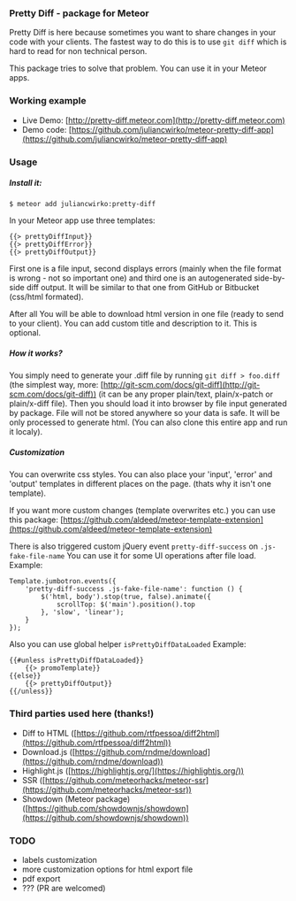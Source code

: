 ### Pretty Diff - package for Meteor

Pretty Diff is here because sometimes you want to share changes in your code  with your clients. The fastest way to do this is to use ````git diff```` which is hard to read for non technical person.

This package tries to solve that problem. You can use it in your Meteor apps.

### Working example

- Live Demo: [http://pretty-diff.meteor.com](http://pretty-diff.meteor.com)
- Demo code: [https://github.com/juliancwirko/meteor-pretty-diff-app](https://github.com/juliancwirko/meteor-pretty-diff-app)

### Usage

##### Install it:
```
$ meteor add juliancwirko:pretty-diff
```
In your Meteor app use three templates:
```
{{> prettyDiffInput}}
{{> prettyDiffError}}
{{> prettyDiffOutput}}
```

First one is a file input, second displays errors (mainly when the file format is wrong - not so important one) and third one is an autogenerated side-by-side diff output. It will be similar to that one from GitHub or Bitbucket (css/html formated).

After all You will be able to download html version in one file (ready to send to your client). You can add custom title and description to it. This is optional.

##### How it works?

You simply need to generate your .diff file by running ````git diff > foo.diff```` (the simplest way, more: [http://git-scm.com/docs/git-diff](http://git-scm.com/docs/git-diff)) (it can be any proper plain/text, plain/x-patch or plain/x-diff file). Then you should load it into browser by file input generated by package. File will not be stored anywhere so your data is safe. It will be only processed to generate html. (You can also clone this entire app and run it localy).

##### Customization

You can overwrite css styles. You can also place your 'input', 'error' and 'output' templates in different places on the page. (thats why it isn't one template).

If you want more custom changes (template overwrites etc.) you can use this package: [https://github.com/aldeed/meteor-template-extension](https://github.com/aldeed/meteor-template-extension)

There is also triggered custom jQuery event ````pretty-diff-success```` on ````.js-fake-file-name````
You can use it for some UI operations after file load.
Example:

```
Template.jumbotron.events({
    'pretty-diff-success .js-fake-file-name': function () {
        $('html, body').stop(true, false).animate({
            scrollTop: $('main').position().top
        }, 'slow', 'linear');
    }
});
```

Also you can use global helper ````isPrettyDiffDataLoaded````
Example:

```
{{#unless isPrettyDiffDataLoaded}}
    {{> promoTemplate}}
{{else}}
    {{> prettyDiffOutput}}
{{/unless}}
```

### Third parties used here (thanks!)

- Diff to HTML ([https://github.com/rtfpessoa/diff2html](https://github.com/rtfpessoa/diff2html))
- Download.js ([https://github.com/rndme/download](https://github.com/rndme/download))
- Highlight.js ([https://highlightjs.org/](https://highlightjs.org/))
- SSR ([https://github.com/meteorhacks/meteor-ssr](https://github.com/meteorhacks/meteor-ssr))
- Showdown (Meteor package) ([https://github.com/showdownjs/showdown](https://github.com/showdownjs/showdown))

### TODO

- labels customization
- more customization options for html export file
- pdf export
- ??? (PR are welcomed)
